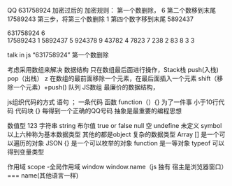 QQ 631758924 加密过后的
加密规则：
   第一个数删除，   6
   第二个数移到末尾 17589243
   第三步，将第三个数删除   1
   第四个数字移到末尾   5892437

631758924    6     
17589243     1
5892437      5
924378       9
43782        4
7823         7
238          2
83           8
3            3   

talk in js
   “631758924” 第一个数删除

   考虑采用数组来解决 数据结构
   只在数组最后面进行操作，Stack栈 push(入栈) pop（出栈）
   z
   在数组的最前面移除一个元素，在最后面插入一个元素    shift（移除一个元素）+push()   队列
   JS数组 最廉价的数据结构，



js组织代码的方式
语句 ；  一条代码
函数 function（）{} 为了一件事 小于10行代码
代码块 {}  每得到一个正确的QQ号码
抽象是最重要的编程思想

数值型 123
字符串 string
布尔值 true or false
null 空
undefine 未定义
symbol
以上六种称为基本数据类型
其他的都是object 复杂的数据类型
Array [] 是一个可以遍历的对象
JSON {} 是一个可以枚举的对象
function 是一等对象
typeof 可以得到变量类型



作用域  scope
-全局作用域 window
window.name（js 独有 宿主是浏览器窗口） === name(其他语言一样)